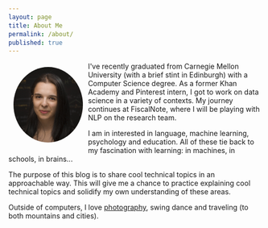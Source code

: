 ```yaml
---
layout: page
title: About Me
permalink: /about/
published: true
---
```


<img class="img-circle" style="border-radius: 50%;max-height: 150px; float: left; margin: 10px" src="/assets/img/profile.jpg">

I've recently graduated from Carnegie Mellon University (with a brief stint in Edinburgh) with a Computer Science degree. As a former Khan Academy and Pinterest intern, I got to work on data science in a variety of contexts. My journey continues at FiscalNote, where I will be playing with NLP on the research team.

I am in interested in language, machine learning, psychology and education. All of these tie back to my fascination with learning: in machines, in schools, in brains...

The purpose of this blog is to share cool technical topics in an approachable way. This will give me a chance to practice explaining cool technical topics and solidify my own understanding of these areas. 

Outside of computers, I love [photography](http://www.viewbug.com/member/meowninja), swing dance and traveling (to both mountains and cities).


